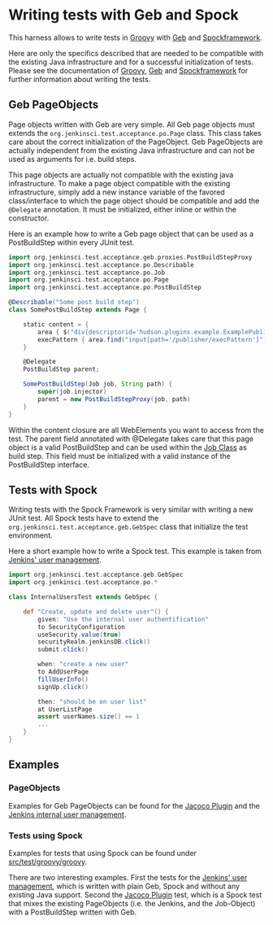 # Writing tests with Geb and Spock
This harness allows to write tests in [Groovy](http://groovy.codehaus.org/) with [Geb](http://www.gebish.org/) and [Spockframework](http://www.spockframework.org/). 

Here are only the specifics described that are needed to be compatible with the existing Java infrastructure and for a successful initialization of tests. Please see the documentation of [Groovy](http://groovy.codehaus.org/), [Geb](http://www.gebish.org/) and [Spockframework](http://www.spockframework.org/) for further information about writing the tests.

## Geb PageObjects
Page objects written with Geb are very simple. All Geb page objects must extends the `org.jenkinsci.test.acceptance.po.Page` class. This class takes care about the correct initialization of the PageObject. Geb PageObjects are actually independent from the existing Java infrastructure and can not be used as arguments for i.e. build steps.

This page objects are actually not compatible with the existing java infrastructure.
To make a page object compatible with the existing infrastructure, simply add a new instance variable of the favored class/interface to which the page object should be compatible and add the `@Delegate` annotation. It must be initialized, either inline or within the constructor.


Here is an example how to write a Geb page object that can be used as a PostBuildStep within every JUnit test.
```groovy
import org.jenkinsci.test.acceptance.geb.proxies.PostBuildStepProxy
import org.jenkinsci.test.acceptance.po.Describable
import org.jenkinsci.test.acceptance.po.Job
import org.jenkinsci.test.acceptance.po.Page
import org.jenkinsci.test.acceptance.po.PostBuildStep

@Describable("Some post build step")
class SomePostBuildStep extends Page {

    static content = {
        area { $("div[descriptorid='hudson.plugins.example.ExamplePublisher']") }
        execPattern { area.find("input[path='/publisher/execPattern']") }
    }

    @Delegate
    PostBuildStep parent;

    SomePostBuildStep(Job job, String path) {
        super(job.injector)
        parent = new PostBuildStepProxy(job, path)
    }
}
```

Within the content closure are all WebElements you want to access from the test. The parent field annotated with @Delegate takes care that this page object is a valid PostBuildStep and can be used within the [Job Class](../src/main/java/org/jenkinsci/test/acceptance/po/Job.java) as build step. This field must be initialized with a valid instance of the PostBuildStep interface.
## Tests with Spock
Writing tests with the Spock Framework is very similar with writing a new JUnit test. All Spock tests have to extend the `org.jenkinsci.test.acceptance.geb.GebSpec` class that initialize the test environment.

Here a short example how to write a Spock test. This example is taken from [Jenkins' user management](../src/test/groovy/groovy/core/InternalUsersTest.groovy).
```groovy
import org.jenkinsci.test.acceptance.geb.GebSpec
import org.jenkinsci.test.acceptance.po.*

class InternalUsersTest extends GebSpec {

    def "Create, update and delete user"() {
        given: "Use the internal user authentification"
        to SecurityConfiguration
        useSecurity.value(true)
        securityRealm.jenkinsDB.click()
        submit.click()

        when: "create a new user"
        to AddUserPage
        fillUserInfo()
        signUp.click()

        then: "should be on user list"
        at UserListPage
        assert userNames.size() == 1
        ...
    }
}
```
## Examples
### PageObjects
Examples for Geb PageObjects can be found for the [Jacoco Plugin](../src/main/groovy/org/jenkinsci/test/acceptance/plugins/jacoco/) and the [Jenkins internal user management](../src/main/groovy/org/jenkinsci/test/acceptance/po/users/). 
### Tests using Spock
Examples for tests that using Spock can be found under [src/test/groovy/groovy](../src/test/groovy/groovy/).

There are two interesting examples. First the tests for the [Jenkins' user management](../src/test/groovy/groovy/core/InternalUsersTest.groovy), which is written with plain Geb, Spock and without any existing Java support. Second the [Jacoco Plugin](../src/test/groovy/groovy/plugins/JacocoPluginTest.groovy) test, which is a Spock test that mixes the existing PageObjects (i.e. the Jenkins, and the Job-Object) with a PostBuildStep written with Geb. 
